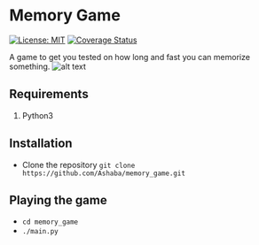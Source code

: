 # Memory Game

[![License: MIT](https://img.shields.io/badge/License-MIT-yellow.svg)](https://opensource.org/licenses/MIT)
[![Coverage Status](https://coveralls.io/repos/github/Ashaba/memory_game/badge.svg?branch=master)](https://coveralls.io/github/Ashaba/memory_game?branch=master)

A game to get you tested on how long and fast you can memorize something.
![alt text](https://user-images.githubusercontent.com/15690240/34035053-c9a9f1e8-e191-11e7-9a69-07983297e8d6.png)

## Requirements
1. Python3

## Installation
- Clone the repository ```git clone https://github.com/Ashaba/memory_game.git```

## Playing the game
- ```cd memory_game```
- ```./main.py```


